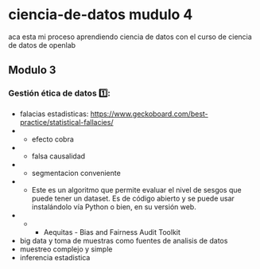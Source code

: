 # ciencia-de-datos mudulo 4
aca esta mi proceso aprendiendo ciencia de datos con el curso de ciencia de datos de openlab
## Modulo 3
### Gestión ética de datos 1️⃣:
- falacias estadisticas: https://www.geckoboard.com/best-practice/statistical-fallacies/ 
- - efecto cobra
- - falsa causalidad
- - segmentacion conveniente 
- - Este es un algoritmo que permite evaluar el nivel de sesgos que puede tener un dataset. Es de código abierto y se puede usar instalándolo vía Python o bien, en su versión web.
- - - Aequitas - Bias and Fairness Audit Toolkit
- big data y toma de muestras como fuentes de analisis de datos
- muestreo complejo y simple
- inferencia estadistica 

